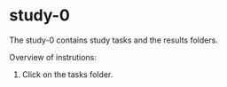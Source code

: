 # study-0

The study-0 contains study tasks and the results folders.

Overview of instrutions:
1. Click on the tasks folder.
